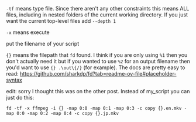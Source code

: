 `-tf` means type file. Since there aren't any other constraints this means ALL files, including in nested folders of the current working directory. If you just want the current top-level files add `--depth 1`

`-x` means execute

put the filename of your script

`{}` means the filepath that `fd` found. I think if you are only using `%1` then you don't actually need it but if you wanted to use `%2` for an output filename then you'd want to use `{} .\out\{/}` (for example). The docs are pretty easy to read: https://github.com/sharkdp/fd?tab=readme-ov-file#placeholder-syntax

edit: sorry I thought this was on the other post. Instead of my_script you can just do this:

    fd -tf -x ffmpeg -i {} -map 0:0 -map 0:1 -map 0:3 -c copy {}.en.mkv -map 0:0 -map 0:2 -map 0:4 -c copy {}.jp.mkv
